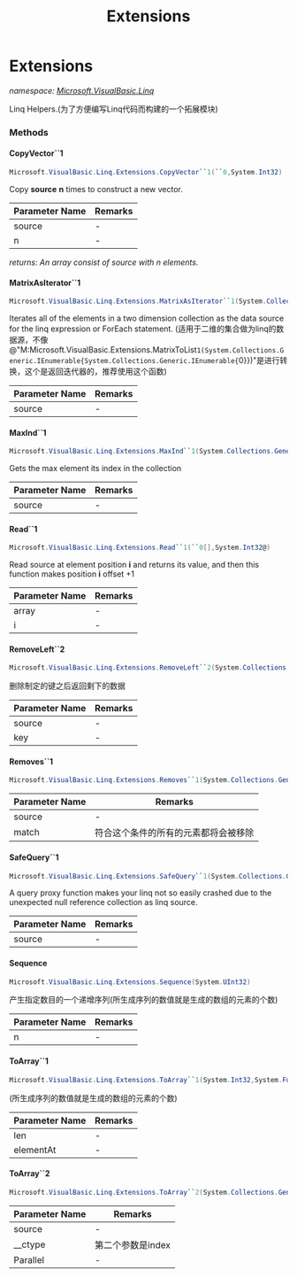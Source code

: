 ﻿---
title: Extensions
---

# Extensions
_namespace: [Microsoft.VisualBasic.Linq](N-Microsoft.VisualBasic.Linq.html)_

Linq Helpers.(为了方便编写Linq代码而构建的一个拓展模块)



### Methods

#### CopyVector``1
```csharp
Microsoft.VisualBasic.Linq.Extensions.CopyVector``1(``0,System.Int32)
```
Copy **source** **n** times to construct a new vector.

|Parameter Name|Remarks|
|--------------|-------|
|source|-|
|n|-|

_returns: An array consist of source with n elements._

#### MatrixAsIterator``1
```csharp
Microsoft.VisualBasic.Linq.Extensions.MatrixAsIterator``1(System.Collections.Generic.IEnumerable{System.Collections.Generic.IEnumerable{``0}})
```
Iterates all of the elements in a two dimension collection as the data source for the linq expression or ForEach statement.
 (适用于二维的集合做为linq的数据源，不像@"M:Microsoft.VisualBasic.Extensions.MatrixToList``1(System.Collections.Generic.IEnumerable{System.Collections.Generic.IEnumerable{``0}})"是进行转换，这个是返回迭代器的，推荐使用这个函数)

|Parameter Name|Remarks|
|--------------|-------|
|source|-|


#### MaxInd``1
```csharp
Microsoft.VisualBasic.Linq.Extensions.MaxInd``1(System.Collections.Generic.IEnumerable{``0})
```
Gets the max element its index in the collection

|Parameter Name|Remarks|
|--------------|-------|
|source|-|


#### Read``1
```csharp
Microsoft.VisualBasic.Linq.Extensions.Read``1(``0[],System.Int32@)
```
Read source at element position **i** and returns its value, 
 and then this function makes position **i** offset +1

|Parameter Name|Remarks|
|--------------|-------|
|array|-|
|i|-|


#### RemoveLeft``2
```csharp
Microsoft.VisualBasic.Linq.Extensions.RemoveLeft``2(System.Collections.Generic.Dictionary{``0,``1}@,``0)
```
删除制定的键之后返回剩下的数据

|Parameter Name|Remarks|
|--------------|-------|
|source|-|
|key|-|


#### Removes``1
```csharp
Microsoft.VisualBasic.Linq.Extensions.Removes``1(System.Collections.Generic.IEnumerable{``0},System.Func{``0,System.Boolean},System.Boolean)
```


|Parameter Name|Remarks|
|--------------|-------|
|source|-|
|match|符合这个条件的所有的元素都将会被移除|


#### SafeQuery``1
```csharp
Microsoft.VisualBasic.Linq.Extensions.SafeQuery``1(System.Collections.Generic.IEnumerable{``0})
```
A query proxy function makes your linq not so easily crashed due to the unexpected null reference collection as linq source.

|Parameter Name|Remarks|
|--------------|-------|
|source|-|


#### Sequence
```csharp
Microsoft.VisualBasic.Linq.Extensions.Sequence(System.UInt32)
```
产生指定数目的一个递增序列(所生成序列的数值就是生成的数组的元素的个数)

|Parameter Name|Remarks|
|--------------|-------|
|n|-|


#### ToArray``1
```csharp
Microsoft.VisualBasic.Linq.Extensions.ToArray``1(System.Int32,System.Func{System.Int32,``0})
```
(所生成序列的数值就是生成的数组的元素的个数)

|Parameter Name|Remarks|
|--------------|-------|
|len|-|
|elementAt|-|


#### ToArray``2
```csharp
Microsoft.VisualBasic.Linq.Extensions.ToArray``2(System.Collections.Generic.IEnumerable{``0},System.Func{``0,System.Int32,``1},System.Boolean)
```


|Parameter Name|Remarks|
|--------------|-------|
|source|-|
|__ctype|第二个参数是index|
|Parallel|-|



